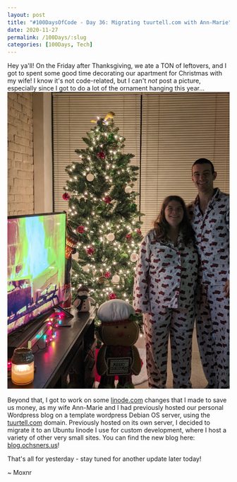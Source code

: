 ```yaml
---
layout: post
title: "#100DaysOfCode - Day 36: Migrating tuurtell.com with Ann-Marie"
date: 2020-11-27
permalink: /100Days/:slug
categories: [100Days, Tech]
---
```


Hey ya'll! On the Friday after Thanksgiving, we ate a TON of leftovers, and I got to spent some good time decorating our apartment for Christmas with my wife! I know it's not code-related, but I can't _not_ post a picture, especially since I got to do a lot of the ornament hanging this year...
![First Duo Christmas photo?](/assets/img/2020-11-28-11-08-10-christmas-decor1.png)

Beyond that, I got to work on some [linode.com](https://linode.com) changes that I made to save us money, as my wife Ann-Marie and I had previously hosted our personal Wordpress blog on a template wordpress Debian OS server, using the [tuurtell.com](https://tuurtell.com) domain. Previously hosted on its own server, I decided to migrate it to an Ubuntu linode I use for custom development, where I host a variety of other very small sites. You can find the new blog here: [blog.ochsners.us](https://blog.ochsners.us)!

That's all for yesterday - stay tuned for another update later today!

~ Moxnr
